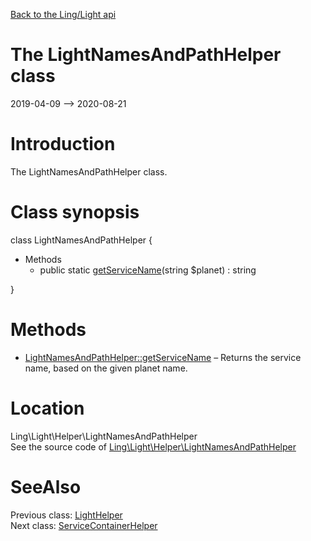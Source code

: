 [Back to the Ling/Light api](https://github.com/lingtalfi/Light/blob/master/doc/api/Ling/Light.md)



The LightNamesAndPathHelper class
================
2019-04-09 --> 2020-08-21






Introduction
============

The LightNamesAndPathHelper class.



Class synopsis
==============


class <span class="pl-k">LightNamesAndPathHelper</span>  {

- Methods
    - public static [getServiceName](https://github.com/lingtalfi/Light/blob/master/doc/api/Ling/Light/Helper/LightNamesAndPathHelper/getServiceName.md)(string $planet) : string

}






Methods
==============

- [LightNamesAndPathHelper::getServiceName](https://github.com/lingtalfi/Light/blob/master/doc/api/Ling/Light/Helper/LightNamesAndPathHelper/getServiceName.md) &ndash; Returns the service name, based on the given planet name.





Location
=============
Ling\Light\Helper\LightNamesAndPathHelper<br>
See the source code of [Ling\Light\Helper\LightNamesAndPathHelper](https://github.com/lingtalfi/Light/blob/master/Helper/LightNamesAndPathHelper.php)



SeeAlso
==============
Previous class: [LightHelper](https://github.com/lingtalfi/Light/blob/master/doc/api/Ling/Light/Helper/LightHelper.md)<br>Next class: [ServiceContainerHelper](https://github.com/lingtalfi/Light/blob/master/doc/api/Ling/Light/Helper/ServiceContainerHelper.md)<br>
